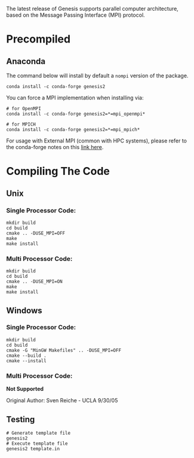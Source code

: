 The latest release of Genesis supports parallel computer architecture,
based on the Message Passing Interface (MPI) protocol.

# Precompiled

## Anaconda

The command below will install by default a `nompi` version of the package.
```shell script
conda install -c conda-forge genesis2
```

You can force a MPI implementation when installing via:
```shell script
# for OpenMPI
conda install -c conda-forge genesis2=*=mpi_openmpi*

# for MPICH
conda install -c conda-forge genesis2=*=mpi_mpich*
```

For usage with External MPI (common with HPC systems), please refer to the conda-forge notes on this
[link here](https://conda-forge.org/docs/user/tipsandtricks.html#using-external-message-passing-interface-mpi-libraries).

# Compiling The Code

## Unix

### Single Processor Code:

```shell script
mkdir build
cd build
cmake .. -DUSE_MPI=OFF
make
make install
```

### Multi Processor Code:

```shell script
mkdir build
cd build
cmake .. -DUSE_MPI=ON
make
make install
```

## Windows

### Single Processor Code:

```shell script
mkdir build
cd build
cmake -G "MinGW Makefiles" .. -DUSE_MPI=OFF
cmake --build .
cmake --install
```

### Multi Processor Code:

**Not Supported**

Original Author: Sven Reiche - UCLA 9/30/05


## Testing

```shell script
# Generate template file
genesis2
# Execute template file
genesis2 template.in
```